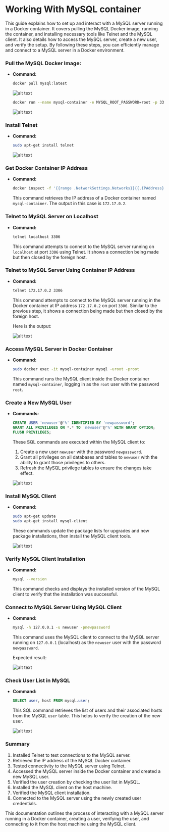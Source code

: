 # Working With MySQL container


This guide explains how to set up and interact with a MySQL server running in a Docker container. It covers pulling the MySQL Docker image, running the container, and installing necessary tools like Telnet and the MySQL client. It also details how to access the MySQL server, create a new user, and verify the setup. By following these steps, you can efficiently manage and connect to a MySQL server in a Docker environment.

### **Pull the MySQL Docker Image:**

- **Command:**
    
    ```bash
    docker pull mysql:latest
    ```
    
    ![alt text](https://github.com/poridhiEng/poridhi-labs/raw/main/Poridhi%20Labs/MySQL-Lab/1/images/image-1.png)
    
    ```bash
    docker run --name mysql-container -e MYSQL_ROOT_PASSWORD=root -p 3306:3306 -d mysql:latest
    ```
    

    ![alt text](https://github.com/poridhiEng/poridhi-labs/raw/main/Poridhi%20Labs/MySQL-Lab/1/images/image-2.png)

### Install Telnet

- **Command:**
    
    ```bash
    sudo apt-get install telnet
    ```
    
    ![alt text](https://github.com/poridhiEng/poridhi-labs/raw/main/Poridhi%20Labs/MySQL-Lab/1/images/image-3.png)
    

### Get Docker Container IP Address

- **Command:**
    
    ```bash
    docker inspect -f '{{range .NetworkSettings.Networks}}{{.IPAddress}}{{end}}' mysql-container
    ```
    
    This command retrieves the IP address of a Docker container named `mysql-container`. The output in this case is `172.17.0.2`.
    

### Telnet to MySQL Server on Localhost

- **Command:**
    
    ```bash
    telnet localhost 3306
    ```
    
    This command attempts to connect to the MySQL server running on `localhost` at port `3306` using Telnet. It shows a connection being made but then closed by the foreign host.
    

### Telnet to MySQL Server Using Container IP Address

- **Command:**
    
    ```bash
    telnet 172.17.0.2 3306
    ```
    
    This command attempts to connect to the MySQL server running in the Docker container at IP address `172.17.0.2` on port `3306`. Similar to the previous step, it shows a connection being made but then closed by the foreign host.
    
    Here is the output:
    
    ![alt text](https://github.com/poridhiEng/poridhi-labs/raw/main/Poridhi%20Labs/MySQL-Lab/1/images/image-4.png)
    

### Access MySQL Server in Docker Container

- **Command:**
    
    ```bash
    sudo docker exec -it mysql-container mysql -uroot -proot
    ```
    
    This command runs the MySQL client inside the Docker container named `mysql-container`, logging in as the `root` user with the password `root`.
    

### Create a New MySQL User

- **Commands:**
    
    ```sql
    CREATE USER 'newuser'@'%' IDENTIFIED BY 'newpassword';
    GRANT ALL PRIVILEGES ON *.* TO 'newuser'@'%' WITH GRANT OPTION;
    FLUSH PRIVILEGES;
    ```
    
    These SQL commands are executed within the MySQL client to:
    
    1. Create a new user `newuser` with the password `newpassword`.
    2. Grant all privileges on all databases and tables to `newuser` with the ability to grant those privileges to others.
    3. Refresh the MySQL privilege tables to ensure the changes take effect.

    ![alt text](https://github.com/poridhiEng/poridhi-labs/raw/main/Poridhi%20Labs/MySQL-Lab/1/images/image-5.png)

### Install MySQL Client

- **Command:**
    
    ```bash
    sudo apt-get update
    sudo apt-get install mysql-client
    ```
    
    These commands update the package lists for upgrades and new package installations, then install the MySQL client tools.
    
    ![alt text](https://github.com/poridhiEng/poridhi-labs/raw/main/Poridhi%20Labs/MySQL-Lab/1/images/image-6.png)

### Verify MySQL Client Installation

- **Command:**
    
    ```bash
    mysql --version
    ```
    
    This command checks and displays the installed version of the MySQL client to verify that the installation was successful.
    
    

### Connect to MySQL Server Using MySQL Client

- **Command:**
    
    ```bash
    mysql -h 127.0.0.1 -u newuser -pnewpassword
    ```
    
    This command uses the MySQL client to connect to the MySQL server running on `127.0.0.1` (localhost) as the `newuser` user with the password `newpassword`.

    Expected result:

    ![alt text](https://github.com/poridhiEng/poridhi-labs/raw/main/Poridhi%20Labs/MySQL-Lab/1/images/image-7.png)
    

### Check User List in MySQL

- **Command:**
    
    ```sql
    SELECT user, host FROM mysql.user;
    ```
    
    This SQL command retrieves the list of users and their associated hosts from the MySQL `user` table. This helps to verify the creation of the new user.
    
    ![alt text](https://github.com/poridhiEng/poridhi-labs/raw/main/Poridhi%20Labs/MySQL-Lab/1/images/image-8.png)
    

### Summary

1. Installed Telnet to test connections to the MySQL server.
2. Retrieved the IP address of the MySQL Docker container.
3. Tested connectivity to the MySQL server using Telnet.
4. Accessed the MySQL server inside the Docker container and created a new MySQL user.
5. Verified the user creation by checking the user list in MySQL.
6. Installed the MySQL client on the host machine.
7. Verified the MySQL client installation.
8. Connected to the MySQL server using the newly created user credentials.

This documentation outlines the process of interacting with a MySQL server running in a Docker container, creating a user, verifying the user, and connecting to it from the host machine using the MySQL client.